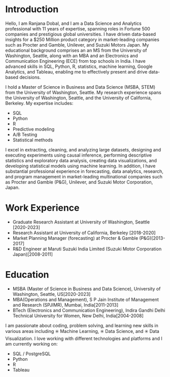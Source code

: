 # Introduction

Hello, I am Ranjana Dobal, and I am a Data Science and Analytics professional with 11 years of expertise, spanning roles in Fortune 500 companies and prestigious global universities. I have driven data-based insights for a $250 Million product category in market-leading companies such as Procter and Gamble, Unilever, and Suzuki Motors Japan. My educational background comprises an an MS from the University of Washington, Seattle, along with an MBA and an Electronics and Communication Engineering (ECE) from top schools in India. I have advanced skills in SQL, Python, R, statistics, machine learning, Google Analytics, and Tableau, enabling me to effectively present and drive data-based decisions.

I hold a Master of Science in Business and Data Science (MSBA, STEM) from the University of Washington, Seattle. My research experience spans the University of Washington, Seattle, and the University of California, Berkeley.
My expertise includes: 
* SQL
* Python
* R
* Predictive modeling 
* A/B Testing
* Statistical methods
  
I excel in extracting, cleaning, and analyzing large datasets, designing and executing experiments using causal inference, performing descriptive statistics and exploratory data analysis, creating data visualizations, and developing statistical models using machine learning.
In addition, I have substantial professional experience in forecasting, data analytics, research, and program management in market-leading multinational companies such as Procter and Gamble (P&G), Unilever, and Suzuki Motor Corporation, Japan.


# Work Experience
* Graduate Research Assistant at University of Washington, Seattle [2020-2023]
* Research Assistant at University of California, Berkeley [2018-2020]
* Market Planning Manager (forecasting) at Procter & Gamble (P&G)[2013-2017]
* R&D Engineer at Maruti Suzuki India Limited (Suzuki Motor Corporation Japan)[2008-2011]

# Education
* MSBA (Master of Science in Business and Data Science), University of Washington, Seattle, US[2020-2023]
* MBA(Operations and Management), S P Jain Institute of Management and Research (SPJIMR), Mumbai, India[2011-2013]
* BTech (Electronics and Communication Engineering), Indira Gandhi Delhi Technical University for Women, New Delhi, India[2004-2008]

I am passionate about coding, problem solving, and learning new skills in various areas including ✳️ Machine Learning, ✳️ Data Science, and ✳️ Data Visualization.
I love working with different technologies and platforms and I am currently working on:

* SQL / PostgreSQL 
* Python
* R
* Tableau


  


